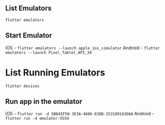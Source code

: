 ## List Emulators

`flutter emulators`

## Start Emulator

iOS - `flutter emulators --launch apple_ios_simulator`
Android - `flutter emulators --launch Pixel_Tablet_API_34`

# List Running Emulators

`flutter devices`

## Run app in the emulator

iOS - `flutter run -d 5B845F58-3E3A-4686-838B-253109163D6A`
Android - `flutter run -d emulator-5554`

